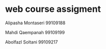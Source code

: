# web course assigment

Alipasha Montaseri 99109188

Mahdi Qaempanah 99109199

Abolfazl Soltani 99109217
